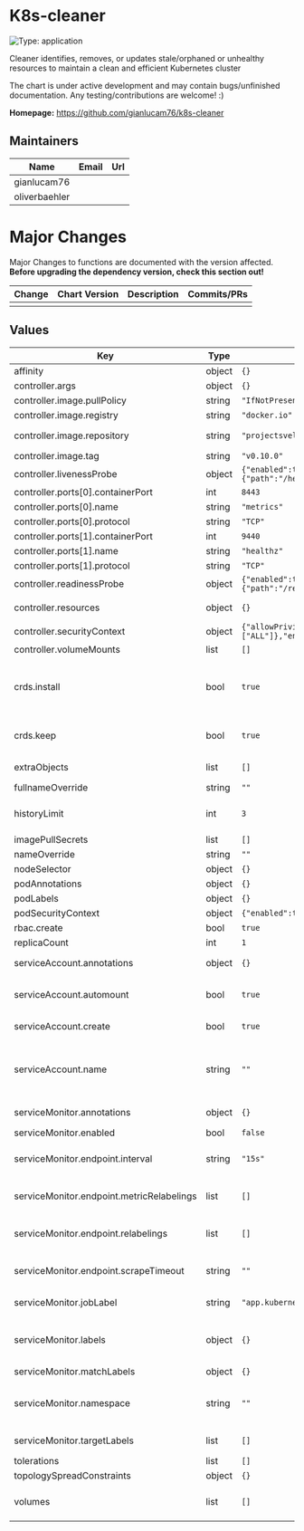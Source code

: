 # K8s-cleaner

![Type: application](https://img.shields.io/badge/Type-application-informational?style=flat-square)

Cleaner identifies, removes, or updates stale/orphaned or unhealthy resources to maintain a clean and efficient Kubernetes cluster

The chart is under active development and may contain bugs/unfinished documentation. Any testing/contributions are welcome! :)

**Homepage:** <https://github.com/gianlucam76/k8s-cleaner>

## Maintainers

| Name | Email | Url |
| ---- | ------ | --- |
| gianlucam76 |  |  |
| oliverbaehler |  |  |

# Major Changes

Major Changes to functions are documented with the version affected. **Before upgrading the dependency version, check this section out!**

| **Change** | **Chart Version** | **Description** | **Commits/PRs** |
| :--------- | :---------------- | :-------------- | :-------------- |
|||||

## Values

| Key | Type | Default | Description |
|-----|------|---------|-------------|
| affinity | object | `{}` | Affinity |
| controller.args | object | `{}` | Controller ARguments |
| controller.image.pullPolicy | string | `"IfNotPresent"` | Controller Image pull policy |
| controller.image.registry | string | `"docker.io"` | Controller Image Registry |
| controller.image.repository | string | `"projectsveltos/k8s-cleaner"` | Controller Image Repository |
| controller.image.tag | string | `"v0.10.0"` | ControllerImage Tag |
| controller.livenessProbe | object | `{"enabled":true,"httpGet":{"path":"/healthz","port":"healthz","scheme":"HTTP"},"initialDelaySeconds":15,"periodSeconds":20}` | Controller LivenessProbe   |
| controller.ports[0].containerPort | int | `8443` |  |
| controller.ports[0].name | string | `"metrics"` |  |
| controller.ports[0].protocol | string | `"TCP"` |  |
| controller.ports[1].containerPort | int | `9440` |  |
| controller.ports[1].name | string | `"healthz"` |  |
| controller.ports[1].protocol | string | `"TCP"` |  |
| controller.readinessProbe | object | `{"enabled":true,"httpGet":{"path":"/readyz","port":"healthz","scheme":"HTTP"},"initialDelaySeconds":5,"periodSeconds":10}` | Controller ReadinessProbe |
| controller.resources | object | `{}` | Resource limits and requests for the controller |
| controller.securityContext | object | `{"allowPrivilegeEscalation":false,"capabilities":{"drop":["ALL"]},"enabled":true,"runAsNonRoot":true}` | Controller SecurityCOntext |
| controller.volumeMounts | list | `[]` | Controller VolumeMounts |
| crds.install | bool | `true` | Install the CustomResourceDefinitions (This also manages the lifecycle of the CRDs for update operations) |
| crds.keep | bool | `true` | Keep the CustomResourceDefinitions (when the chart is deleted) |
| extraObjects | list | `[]` | Extra Kubernetes objects to deploy with the helm chart |
| fullnameOverride | string | `""` | Full name overwrite |
| historyLimit | int | `3` | The number of old ReplicaSets to retain for a Deployment (default=10) |
| imagePullSecrets | list | `[]` | ImagePullSecrets |
| nameOverride | string | `""` | Partial name overwrite |
| nodeSelector | object | `{}` | NodeSelector |
| podAnnotations | object | `{}` | Pod Annotations |
| podLabels | object | `{}` | Pod Labels |
| podSecurityContext | object | `{"enabled":true,"runAsNonRoot":true,"seccompProfile":{"type":"RuntimeDefault"}}` | Pod Security Context |
| rbac.create | bool | `true` | Create RBAC resources |
| replicaCount | int | `1` | Amount of replicas |
| serviceAccount.annotations | object | `{}` | Annotations to add to the service account |
| serviceAccount.automount | bool | `true` | Automatically mount a ServiceAccount's API credentials? |
| serviceAccount.create | bool | `true` | Specifies whether a service account should be created |
| serviceAccount.name | string | `""` | The name of the service account to use. If not set and create is true, a name is generated using the fullname template |
| serviceMonitor.annotations | object | `{}` | Assign additional Annotations |
| serviceMonitor.enabled | bool | `false` | Enable ServiceMonitor |
| serviceMonitor.endpoint.interval | string | `"15s"` | Set the scrape interval for the endpoint of the serviceMonitor |
| serviceMonitor.endpoint.metricRelabelings | list | `[]` | Set metricRelabelings for the endpoint of the serviceMonitor |
| serviceMonitor.endpoint.relabelings | list | `[]` | Set relabelings for the endpoint of the serviceMonitor |
| serviceMonitor.endpoint.scrapeTimeout | string | `""` | Set the scrape timeout for the endpoint of the serviceMonitor |
| serviceMonitor.jobLabel | string | `"app.kubernetes.io/name"` | Set JobLabel for the serviceMonitor |
| serviceMonitor.labels | object | `{}` | Assign additional labels according to Prometheus' serviceMonitorSelector matching labels |
| serviceMonitor.matchLabels | object | `{}` | Change matching labels |
| serviceMonitor.namespace | string | `""` | Install the ServiceMonitor into a different Namespace, as the monitoring stack one (default: the release one) |
| serviceMonitor.targetLabels | list | `[]` | Set targetLabels for the serviceMonitor |
| tolerations | list | `[]` | Tolerations |
| topologySpreadConstraints | object | `{}` | TopolySpreadConstrains |
| volumes | list | `[]` | Additional volumes on the output Deployment definition. |

